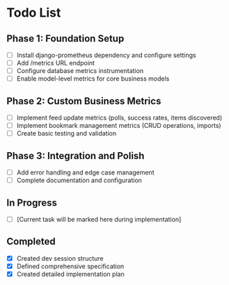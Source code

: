 # Todo List

## Phase 1: Foundation Setup
- [ ] Install django-prometheus dependency and configure settings
- [ ] Add /metrics URL endpoint 
- [ ] Configure database metrics instrumentation
- [ ] Enable model-level metrics for core business models

## Phase 2: Custom Business Metrics  
- [ ] Implement feed update metrics (polls, success rates, items discovered)
- [ ] Implement bookmark management metrics (CRUD operations, imports)
- [ ] Create basic testing and validation

## Phase 3: Integration and Polish
- [ ] Add error handling and edge case management
- [ ] Complete documentation and configuration

## In Progress
- [ ] [Current task will be marked here during implementation]

## Completed
- [x] Created dev session structure
- [x] Defined comprehensive specification
- [x] Created detailed implementation plan